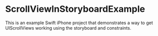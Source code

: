 # ScrollViewInStoryboardExample
This is an example Swift iPhone project that demonstrates a way to get UIScrollViews working using the storyboard and constraints.




